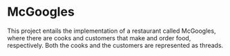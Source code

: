 # McGoogles
This project entails the implementation of a restaurant called McGoogles, where there are cooks and customers that make and order food, respectively. Both the cooks and the customers are represented as threads.
